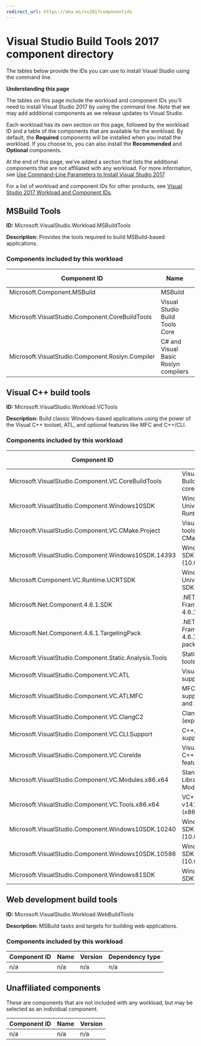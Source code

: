```yaml
---
redirect_url: https://aka.ms/vs2017componentids
---
```



# Visual Studio Build Tools 2017 component directory

The tables below provide the IDs you can use to install Visual Studio using the command line. 

**Understanding this page**  

The tables on this page include the workload and component IDs you’ll need to install Visual Studio 2017 by using 
the command line. Note that we may add additional components as we release updates to Visual Studio.

Each workload has its own section on this page, followed by the workload ID and a table of the components that are 
available for the workload. By default, the **Required** components will be installed when you install the workload. 
If you choose to, you can also install the **Recommended** and **Optional** components. 

At the end of this page, we’ve added a section that lists the additional components that are not affiliated with any 
workload. For more information, see [Use Command-Line Parameters to Install Visual Studio 2017](https://docs.microsoft.com/visualstudio/install/use-command-line-parameters-to-install-visual-studio).

For a list of workload and component IDs for other products, see [Visual Studio 2017 Workload and Component IDs](https://www.visualstudio.com/en-us/productinfo/vs2017-install-product--list).

## MSBuild Tools

**ID:** Microsoft.VisualStudio.Workload.MSBuildTools

**Description:** Provides the tools required to build MSBuild-based applications.

### Components included by this workload

Component ID | Name | Version | Dependency type
--- | --- | --- | ---
Microsoft.Component.MSBuild | MSBuild | 15.0.26004.1 | Required
Microsoft.VisualStudio.Component.CoreBuildTools | Visual Studio Build Tools Core | 15.0.26004.1 | Required
Microsoft.VisualStudio.Component.Roslyn.Compiler | C# and Visual Basic Roslyn compilers | 15.0.26004.1 | Required


## Visual C++ build tools

**ID:** Microsoft.VisualStudio.Workload.VCTools

**Description:** Build classic Windows-based applications using the power of the Visual C++ toolset, ATL, and optional features like MFC and C++/CLI.

### Components included by this workload

Component ID | Name | Version | Dependency type
--- | --- | --- | ---
Microsoft.VisualStudio.Component.VC.CoreBuildTools | Visual C++ Build Tools core features | 15.0.26004.1 | Required
Microsoft.VisualStudio.Component.Windows10SDK | Windows Universal C Runtime | 15.0.26004.1 | Required
Microsoft.VisualStudio.Component.VC.CMake.Project | Visual C++ tools for CMake | 15.0.26004.1 | Recommended
Microsoft.VisualStudio.Component.Windows10SDK.14393 | Windows 10 SDK (10.0.14393.0) | 15.0.26127.0 | Recommended
Microsoft.Component.VC.Runtime.UCRTSDK | Windows Universal CRT SDK | 15.0.26004.1 | Optional
Microsoft.Net.Component.4.6.1.SDK | .NET Framework 4.6.1 SDK | 15.0.26004.1 | Optional
Microsoft.Net.Component.4.6.1.TargetingPack | .NET Framework 4.6.1 targeting pack | 15.0.26004.1 | Optional
Microsoft.VisualStudio.Component.Static.Analysis.Tools | Static analysis tools | 15.0.26004.1 | Optional
Microsoft.VisualStudio.Component.VC.ATL | Visual C++ ATL support | 15.0.26109.1 | Optional
Microsoft.VisualStudio.Component.VC.ATLMFC | MFC and ATL support (x86 and x64) | 15.0.26109.1 | Optional
Microsoft.VisualStudio.Component.VC.ClangC2 | Clang/C2 (experimental) | 15.0.26109.1 | Optional
Microsoft.VisualStudio.Component.VC.CLI.Support | C++/CLI support | 15.0.26206.0 | Optional
Microsoft.VisualStudio.Component.VC.CoreIde | Visual Studio C++ core features | 15.0.26109.1 | Optional
Microsoft.VisualStudio.Component.VC.Modules.x86.x64 | Standard Library Modules | 15.0.26109.1 | Optional
Microsoft.VisualStudio.Component.VC.Tools.x86.x64 | VC++ 2017 v141 toolset (x86,x64) | 15.0.26109.1 | Optional
Microsoft.VisualStudio.Component.Windows10SDK.10240 | Windows 10 SDK (10.0.10240.0) | 15.0.26004.1 | Optional
Microsoft.VisualStudio.Component.Windows10SDK.10586 | Windows 10 SDK (10.0.10586.0) | 15.0.26004.1 | Optional
Microsoft.VisualStudio.Component.Windows81SDK | Windows 8.1 SDK | 15.0.26127.0 | Optional


## Web development build tools

**ID:** Microsoft.VisualStudio.Workload.WebBuildTools

**Description:** MSBuild tasks and targets for building web applications.

### Components included by this workload

Component ID | Name | Version | Dependency type
--- | --- | --- | ---
n/a | n/a | n/a | n/a

## Unaffiliated components

These are components that are not included with any workload, but may be selected as an individual component.

Component ID | Name | Version
--- | --- | ---
n/a | n/a | n/a
